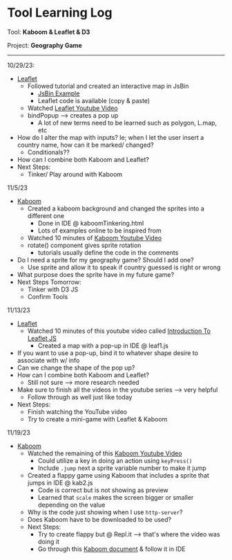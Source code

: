 # Tool Learning Log

Tool: **Kaboom & Leaflet & D3**

Project: **Geography Game**

---

10/29/23:
* [Leaflet](https://leafletjs.com/examples/quick-start/)
    * Followed tutorial and created an interactive map in JsBin
        * [JsBin Example](https://jsbin.com/kicetoniwe/1/edit?html,css,js,output)
        * Leaflet code is available (copy & paste)
    * Watched [Leaflet Youtube Video](https://www.youtube.com/watch?v=6QFkgOeQc0c&list=PLDmvslp_VR0xjh7wGMNd_1kk0zUox6Sue)
    * bindPopup --> creates a pop up
        * A lot of new terms need to be learned such as polygon, L.map, etc
* How do I alter the map with inputs? Ie; when I let the user insert a country name, how can it be marked/ changed?
    * Conditionals??
* How can I combine both Kaboom and Leaflet?
* Next Steps:
    * Tinker/ Play around with Kaboom


11/5/23
* [Kaboom](https://kaboomjs.com/play?example=add)
    * Created a kaboom background and changed the sprites into a different one
        * Done in IDE @ kaboomTinkering.html
        * Lots of examples online to be inspired from
    * Watched 10 minutes of [Kaboom Youtube Video](https://www.youtube.com/watch?v=hgReGsh5xVU)
    * rotate() component gives sprite rotation
        * tutorials usually define the code in the comments
* Do I need a sprite for my geography game? Should I add one?
    * Use sprite and allow it to speak if country guessed is right or wrong
* What purpose does the sprite have in my future game?
* Next Steps Tomorrow:
    * Tinker with D3 JS
    * Confirm Tools


11/13/23
* [Leaflet](https://leafletjs.com/examples/quick-start/)
    * Watched 10 minutes of this youtube video called [Introduction To Leaflet JS](https://www.youtube.com/watch?v=JOg5GDy2Ih4&list=PLDmvslp_VR0xjh7wGMNd_1kk0zUox6Sue&index=2)
        * Created a map with a pop-up in IDE @ leaf1.js
* If you want to use a pop-up, bind it to whatever shape desire to associate with w/ info
* Can we change the shape of the pop up?
* How can I combine both Kaboom and Leaflet?
    * Still not sure --> more research needed
* Make sure to finish all the videos in the youtube series --> very helpful
    * Follow through as well just like today
* Next Steps:
    * Finish watching the YouTube video
    * Try to create a mini-game with Leaflet & Kaboom


11/19/23
* [Kaboom](https://kaboomjs.com/play?example=add)
    * Watched the remaining of this [Kaboom Youtube Video](https://www.youtube.com/watch?v=hgReGsh5xVU)
        * Could utilize a key in doing an action using `keyPress()`
        * Include `.jump` next a sprite variable number to make it jump
    * Created a flappy game using Kaboom that includes a sprite that jumps in IDE @ kab2.js
        * Code is correct but is not showing as preview
        * Learned that `scale` makes the screen bigger or smaller depending on the value
    * Why is the code just showing when I use `http-server`?
    * Does Kaboom have to be downloaded to be used?
    * Next Steps:
        * Try to create flappy but @ Repl.it --> that's where the video was doing it
        * Go through this [Kaboom document](https://docs.replit.com/tutorials/kaboom/kaboom-editor) & follow it in IDE



<!--
* Links you used today (websites, videos, etc)
* Things you tried, progress you made, etc
* Challenges, a-ha moments, etc
* Questions you still have
* What you're going to try next
-->
